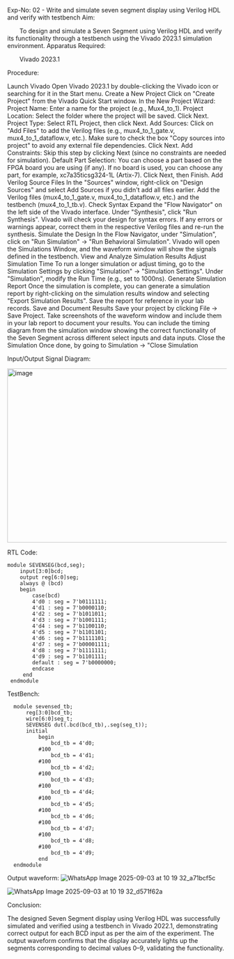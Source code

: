 Exp-No: 02 - Write and simulate seven segment display using Verilog HDL and verify with testbench
Aim:

  To design and simulate a Seven Segment using Verilog HDL and verify its functionality through a testbench using the Vivado 2023.1 simulation environment.
Apparatus Required:

  Vivado 2023.1

Procedure:


Launch Vivado Open Vivado 2023.1 by double-clicking the Vivado icon or searching for it in the Start menu.
Create a New Project Click on "Create Project" from the Vivado Quick Start window. In the New Project Wizard: Project Name: Enter a name for the project (e.g., Mux4_to_1). Project Location: Select the folder where the project will be saved. Click Next. Project Type: Select RTL Project, then click Next. Add Sources: Click on "Add Files" to add the Verilog files (e.g., mux4_to_1_gate.v, mux4_to_1_dataflow.v, etc.). Make sure to check the box "Copy sources into project" to avoid any external file dependencies. Click Next. Add Constraints: Skip this step by clicking Next (since no constraints are needed for simulation). Default Part Selection: You can choose a part based on the FPGA board you are using (if any). If no board is used, you can choose any part, for example, xc7a35ticsg324-1L (Artix-7). Click Next, then Finish.
Add Verilog Source Files In the "Sources" window, right-click on "Design Sources" and select Add Sources if you didn't add all files earlier. Add the Verilog files (mux4_to_1_gate.v, mux4_to_1_dataflow.v, etc.) and the testbench (mux4_to_1_tb.v).
Check Syntax Expand the "Flow Navigator" on the left side of the Vivado interface. Under "Synthesis", click "Run Synthesis". Vivado will check your design for syntax errors. If any errors or warnings appear, correct them in the respective Verilog files and re-run the synthesis.
Simulate the Design In the Flow Navigator, under "Simulation", click on "Run Simulation" → "Run Behavioral Simulation". Vivado will open the Simulations Window, and the waveform window will show the signals defined in the testbench.
View and Analyze Simulation Results 
Adjust Simulation Time To run a longer simulation or adjust timing, go to the Simulation Settings by clicking "Simulation" → "Simulation Settings". Under "Simulation", modify the Run Time (e.g., set to 1000ns).
Generate Simulation Report Once the simulation is complete, you can generate a simulation report by right-clicking on the simulation results window and selecting "Export Simulation Results". Save the report for reference in your lab records.
Save and Document Results Save your project by clicking File → Save Project. Take screenshots of the waveform window and include them in your lab report to document your results. You can include the timing diagram from the simulation window showing the correct functionality of the Seven Segment across different select inputs and data inputs.
Close the Simulation Once done, by going to Simulation → "Close Simulation

Input/Output Signal Diagram:


<img width="640" height="400" alt="image" src="https://github.com/user-attachments/assets/01c96bc9-69d3-4988-8b32-8743b39818c7" />


RTL Code:
   
    module SEVENSEG(bcd,seg);
        input[3:0]bcd;
        output reg[6:0]seg;
        always @ (bcd)
        begin
            case(bcd)
            4'd0 : seg = 7'b0111111;
            4'd1 : seg = 7'b0000110;
            4'd2 : seg = 7'b1011011;
            4'd3 : seg = 7'b1001111;
            4'd4 : seg = 7'b1100110;
            4'd5 : seg = 7'b1101101;
            4'd6 : seg = 7'b1111101;
            4'd7 : seg = 7'b00001111;
            4'd8 : seg = 7'b1111111;
            4'd9 : seg = 7'b1101111;
            default : seg = 7'b0000000;
            endcase
         end
     endmodule


TestBench:

      module sevensed_tb;
          reg[3:0]bcd_tb;
          wire[6:0]seg_t;
          SEVENSEG dut(.bcd(bcd_tb),.seg(seg_t));
          initial
              begin
                  bcd_tb = 4'd0;
              #100
                  bcd_tb = 4'd1;
              #100
                  bcd_tb = 4'd2;
              #100
                  bcd_tb = 4'd3;
              #100
                  bcd_tb = 4'd4;
              #100
                  bcd_tb = 4'd5;
              #100
                  bcd_tb = 4'd6;
              #100
                  bcd_tb = 4'd7;
              #100
                  bcd_tb = 4'd8;
              #100
                  bcd_tb = 4'd9;
              end        
      endmodule

Output waveform:
![WhatsApp Image 2025-09-03 at 10 19 32_a71bcf5c](https://github.com/user-attachments/assets/e7bfd72d-f0e3-4bdf-abed-3e70d5aec868)

![WhatsApp Image 2025-09-03 at 10 19 32_d571f62a](https://github.com/user-attachments/assets/b3c2d5dd-d055-4b6c-8228-69f4b3d14edc)

Conclusion:

The designed Seven Segment display using Verilog HDL was successfully simulated and verified using a testbench in Vivado 2022.1, demonstrating correct output for each BCD input as per the aim of the experiment. The output waveform confirms that the display accurately lights up the segments corresponding to decimal values 0–9, validating the functionality.
